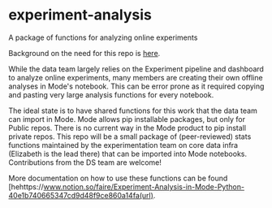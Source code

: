 # experiment-analysis
A package of functions for analyzing online experiments

Background on the need for this repo is [here](https://www.notion.so/faire/Re-usable-ranking-team-functions-for-Mode-s-Py-Notebook-7688e5d52b0849db9fabd99d5c80ba15).

While the data team largely relies on the Experiment pipeline and dashboard to analyze online experiments, many members are creating their own offline analyses in Mode's notebook. This can be error prone as it required copying and pasting very large analysis functions for every notebook.

The ideal state is to have shared functions for this work that the data team can import in Mode. Mode allows pip installable packages, but only for Public repos. 
There is no current way in the Mode product to pip install private repos. This repo will be a small package of (peer-reviewed) stats functions maintained by the experimentation team on core data infra (Elizabeth is the lead there) that can be imported into Mode notebooks. Contributions from the DS team are welcome!

More documentation on how to use these functions can be found [hehttps://www.notion.so/faire/Experiment-Analysis-in-Mode-Python-40e1b740665347cd9d48f9ce860a14fa(url).

